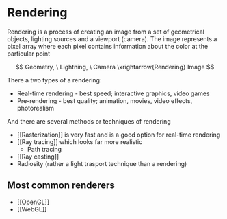 # Rendering

Rendering is a process of creating an image from a set of geometrical objects, lighting sources and a viewport (camera). The image represents a pixel array where each pixel contains information about the color at the particular point

$$
Geometry, \ Lightning, \ Camera \xrightarrow{Rendering} Image
$$

There a two types of a rendering:

- Real-time rendering - best speed; interactive graphics, video games
- Pre-rendering - best quality; animation, movies, video effects, photorealism

And there are several methods or techniques of rendering

- [[Rasterization]] <!--and Scanline rendering --> is very fast and is a good option for real-time rendering
- [[Ray tracing]] which looks far more realistic
	- Path tracing
- [[Ray casting]]
- Radiosity (rather a light trasport technique than a rendering)

## Most common renderers

- [[OpenGL]]
- [[WebGL]]

<!--
Shading – how the color and brightness of a surface varies with lighting
Texture-mapping – a method of applying detail to surfaces
Bump-mapping – a method of simulating small-scale bumpiness on surfaces
Fogging/participating medium – how light dims when passing through non-clear atmosphere or air
Shadows – the effect of obstructing light
Soft shadows – varying darkness caused by partially obscured light sources
Reflection – mirror-like or highly glossy reflection
Transparency (optics), transparency (graphic) or opacity – sharp transmission of light through solid objects
Translucency – highly scattered transmission of light through solid objects
Refraction – bending of light associated with transparency
Diffraction – bending, spreading, and interference of light passing by an object or aperture that disrupts the ray
Indirect illumination – surfaces illuminated by light reflected off other surfaces, rather than directly from a light source (also known as global illumination)
Caustics (a form of indirect illumination) – reflection of light off a shiny object, or focusing of light through a transparent object, to produce bright highlights on another object
Depth of field – objects appear blurry or out of focus when too far in front of or behind the object in focus
Motion blur – objects appear blurry due to high-speed motion, or the motion of the camera
Non-photorealistic rendering – rendering of scenes in an artistic style, intended to look like a painting or drawing


- Real-time rendering
- [[Rendering Pipeline]]
	- 3D Pipeline
- Rendering Algorithms

- [[Rasterization]]
- Ray Casting
- [[Ray tracing]]
	- Pathtracing
- [[Rendering]]
	- [[Rendering Pipeline]]
	- [[Rasterization]]
	- [[Ray casting]]
	- [[Ray tracing]]
-->